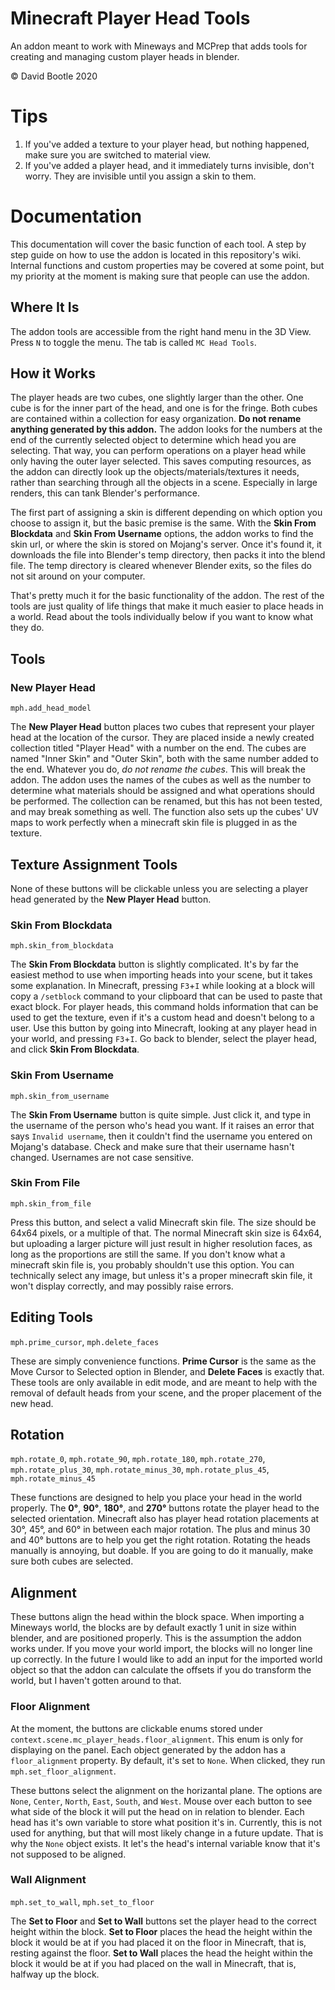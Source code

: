 # Minecraft Player Head Tools
 An addon meant to work with Mineways and MCPrep that adds tools for creating and managing custom player heads in blender.
 
 © David Bootle 2020
 
# Tips
1. If you've added a texture to your player head, but nothing happened, make sure you are switched to material view.
2. If you've added a player head, and it immediately turns invisible, don't worry. They are invisible until you assign a skin to them.

# Documentation
This documentation will cover the basic function of each tool. A step by step guide on how to use the addon is located in this repository's wiki. Internal functions and custom properties may be covered at some point, but my priority at the moment is making sure that people can use the addon.

## Where It Is
The addon tools are accessible from the right hand menu in the 3D View. Press `N` to toggle the menu. The tab is called `MC Head Tools`.

## How it Works
The player heads are two cubes, one slightly larger than the other. One cube is for the inner part of the head, and one is for the fringe. Both cubes are contained within a collection for easy organization. **Do not rename anything generated by this addon.** The addon looks for the numbers at the end of the currently selected object to determine which head you are selecting. That way, you can perform operations on a player head while only having the outer layer selected. This saves computing resources, as the addon can directly look up the objects/materials/textures it needs, rather than searching through all the objects in a scene. Especially in large renders, this can tank Blender's performance. 

The first part of assigning a skin is different depending on which option you choose to assign it, but the basic premise is the same. With the **Skin From Blockdata** and **Skin From Username** options, the addon works to find the skin url, or where the skin is stored on Mojang's server. Once it's found it, it downloads the file into Blender's temp directory, then packs it into the blend file. The temp directory is cleared whenever Blender exits, so the files do not sit around on your computer.

That's pretty much it for the basic functionality of the addon. The rest of the tools are just quality of life things that make it much easier to place heads in a world. Read about the tools individually below if you want to know what they do.

## Tools
### New Player Head
`mph.add_head_model`

The **New Player Head** button places two cubes that represent your player head at the location of the cursor. They are placed inside a newly created collection titled "Player Head" with a number on the end. The cubes are named "Inner Skin" and "Outer Skin", both with the same number added to the end. Whatever you do, *do not rename the cubes*. This will break the addon. The addon uses the names of the cubes as well as the number to determine what materials should be assigned and what operations should be performed. The collection can be renamed, but this has not been tested, and may break something as well. The function also sets up the cubes' UV maps to work perfectly when a minecraft skin file is plugged in as the texture.

## Texture Assignment Tools
None of these buttons will be clickable unless you are selecting a player head generated by the **New Player Head** button.

### Skin From Blockdata
`mph.skin_from_blockdata`

The **Skin From Blockdata** button is slightly complicated. It's by far the easiest method to use when importing heads into your scene, but it takes some explanation. In Minecraft, pressing `F3`+`I` while looking at a block will copy a `/setblock` command to your clipboard that can be used to paste that exact block. For player heads, this command holds information that can be used to get the texture, even if it's a custom head and doesn't belong to a user. Use this button by going into Minecraft, looking at any player head in your world, and pressing `F3`+`I`. Go back to blender, select the player head, and click **Skin From Blockdata**.

### Skin From Username
`mph.skin_from_username`

The **Skin From Username** button is quite simple. Just click it, and type in the username of the person who's head you want. If it raises an error that says `Invalid username`, then it couldn't find the username you entered on Mojang's database. Check and make sure that their username hasn't changed. Usernames are not case sensitive.

### Skin From File
`mph.skin_from_file`

Press this button, and select a valid Minecraft skin file. The size should be 64x64 pixels, or a multiple of that. The normal Minecraft skin size is 64x64, but uploading a larger picture will just result in higher resolution faces, as long as the proportions are still the same. If you don't know what a minecraft skin file is, you probably shouldn't use this option. You can technically select any image, but unless it's a proper minecraft skin file, it won't display correctly, and may possibly raise errors.

## Editing Tools
`mph.prime_cursor`, `mph.delete_faces`

These are simply convenience functions. **Prime Cursor** is the same as the Move Cursor to Selected option in Blender, and **Delete Faces** is exactly that. These tools are only available in edit mode, and are meant to help with the removal of default heads from your scene, and the proper placement of the new head.

## Rotation
`mph.rotate_0`, `mph.rotate_90`, `mph.rotate_180`, `mph.rotate_270`, `mph.rotate_plus_30`, `mph.rotate_minus_30`, `mph.rotate_plus_45`, `mph.rotate_minus_45`

These functions are designed to help you place your head in the world properly. The **0°**, **90°**, **180°**, and **270°** buttons rotate the player head to the selected orientation. Minecraft also has player head rotation placements at 30°, 45°, and 60° in between each major rotation. The plus and minus 30 and 40° buttons are to help you get the right rotation. Rotating the heads manually is annoying, but doable. If you are going to do it manually, make sure both cubes are selected.

## Alignment
These buttons align the head within the block space. When importing a Mineways world, the blocks are by default exactly 1 unit in size within blender, and are positioned properly. This is the assumption the addon works under. If you move your world import, the blocks will no longer line up correctly. In the future I would like to add an input for the imported world object so that the addon can calculate the offsets if you do transform the world, but I haven't gotten around to that.

### Floor Alignment
At the moment, the buttons are clickable enums stored under `context.scene.mc_player_heads.floor_alignment`. This enum is only for displaying on the panel. Each object generated by the addon has a `floor_alignment` property. By default, it's set to `None`. When clicked, they run `mph.set_floor_alignment`.

These buttons select the alignment on the horizantal plane. The options are `None`, `Center`, `North`, `East`, `South`, and `West`. Mouse over each button to see what side of the block it will put the head on in relation to blender. Each head has it's own variable to store what position it's in. Currently, this is not used for anything, but that will most likely change in a future update. That is why the `None` object exists. It let's the head's internal variable know that it's not supposed to be aligned.
### Wall Alignment
`mph.set_to_wall`, `mph.set_to_floor`

The **Set to Floor** and **Set to Wall** buttons set the player head to the correct height within the block. **Set to Floor** places the head the height within the block it would be at if you had placed it on the floor in Minecraft, that is, resting against the floor. **Set to Wall** places the head the height within the block it would be at if you had placed on the wall in Minecraft, that is, halfway up the block.
